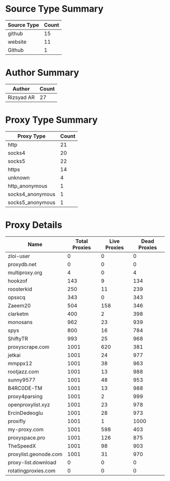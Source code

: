 # Source Type Summary

| Source Type | Count |
|-------------|-------|
| github | 15 |
| website | 11 |
| Github | 1 |


# Author Summary

| Author | Count |
|--------|-------|
| Rizsyad AR | 27 |


# Proxy Type Summary

| Proxy Type | Count |
|------------|-------|
| http | 21 |
| socks4 | 20 |
| socks5 | 22 |
| https | 14 |
| unknown | 4 |
| http_anonymous | 1 |
| socks4_anonymous | 1 |
| socks5_anonymous | 1 |


# Proxy Details

| Name | Total Proxies | Live Proxies | Dead Proxies |
|------|---------------|--------------|---------------|
| zloi-user | 0 | 0 | 0 |
| proxydb.net | 0 | 0 | 0 |
| multiproxy.org | 4 | 0 | 4 |
| hookzof | 143 | 9 | 134 |
| roosterkid | 250 | 11 | 239 |
| opsxcq | 343 | 0 | 343 |
| Zaeem20 | 504 | 158 | 346 |
| clarketm | 400 | 2 | 398 |
| monosans | 962 | 23 | 939 |
| spys | 800 | 16 | 784 |
| ShiftyTR | 993 | 25 | 968 |
| proxyscrape.com | 1001 | 620 | 381 |
| jetkai | 1001 | 24 | 977 |
| mmppx12 | 1001 | 38 | 963 |
| rootjazz.com | 1001 | 13 | 988 |
| sunny9577 | 1001 | 48 | 953 |
| B4RC0DE-TM | 1001 | 13 | 988 |
| proxy4parsing | 1001 | 2 | 999 |
| openproxylist.xyz | 1001 | 23 | 978 |
| ErcinDedeoglu | 1001 | 28 | 973 |
| proxifly | 1001 | 1 | 1000 |
| my-proxy.com | 1001 | 598 | 403 |
| proxyspace.pro | 1001 | 126 | 875 |
| TheSpeedX | 1001 | 98 | 903 |
| proxylist.geonode.com | 1001 | 31 | 970 |
| proxy-list.download | 0 | 0 | 0 |
| rotatingproxies.com | 0 | 0 | 0 |
